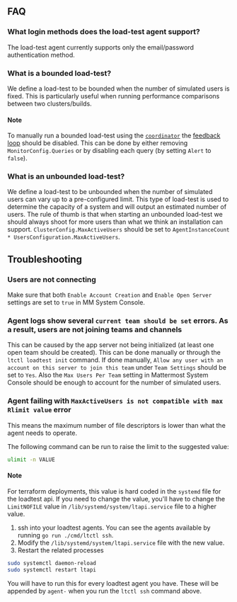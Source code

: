 ## FAQ

### What login methods does the load-test agent support?

The load-test agent currently supports only the email/password authentication method.

### What is a bounded load-test?

We define a load-test to be bounded when the number of simulated users is fixed.
This is particularly useful when running performance comparisons between two clusters/builds.

#### Note

To manually run a bounded load-test using the [`coordinator`](https://github.com/mattermost/mattermost-load-test-ng/blob/master/docs/coordinator.md) the [feedback loop](https://github.com/mattermost/mattermost-load-test-ng/blob/master/docs/coordinator.md#the-feedback-loop) should be disabled. This can be done by either removing `MonitorConfig.Queries` or by disabling each query (by setting `Alert` to `false`).

### What is an unbounded load-test?

We define a load-test to be unbounded when the number of simulated users can vary up to a pre-configured limit.
This type of load-test is used to determine the capacity of a system and will output an estimated number of users.
The rule of thumb is that when starting an unbounded load-test we should always shoot for more users than what we think an installation can support.
`ClusterConfig.MaxActiveUsers`  should be set to  `AgentInstanceCount * UsersConfiguration.MaxActiveUsers`.

## Troubleshooting

### Users are not connecting

Make sure that both `Enable Account Creation` and `Enable Open Server` settings are set to `true` in MM System Console.

### Agent logs show several `current team should be set` errors. As a result, users are not joining teams and channels

This can be caused by the app server not being initialized (at least one open team should be created). This can be done manually or through the `ltctl loadtest init` command.
If done manually, `Allow any user with an account on this server to join this team` under `Team Settings` should be set to `Yes`.
Also the `Max Users Per Team` setting in Mattermost System Console should be enough to account for the number of simulated users.

### Agent failing with `MaxActiveUsers is not compatible with max Rlimit value` error

This means the maximum number of file descriptors is lower than what the agent needs to operate. 

The following command can be run to raise the limit to the suggested value:
```sh
ulimit -n VALUE
```

#### Note
For terraform deployments, this value is hard coded in the `systemd` file for the loadtest api. If you need to change the value, you'll have to change the `LimitNOFILE` value in `/lib/systemd/system/ltapi.service` file to a higher value.

1. ssh into your loadtest agents. You can see the agents available by running `go run ./cmd/ltctl ssh`.
2. Modify the `/lib/systemd/system/ltapi.service` file with the new value.
3. Restart the related processes

```bash
sudo systemctl daemon-reload
sudo systemctl restart ltapi
```

You will have to run this for every loadtest agent you have. These will be appended by `agent-` when you run the `ltctl ssh` command above. 



